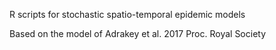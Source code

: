 R scripts for stochastic spatio-temporal epidemic models

Based on the model of Adrakey et al. 2017 Proc. Royal Society
